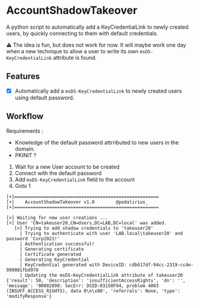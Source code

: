 # AccountShadowTakeover

A python script to automatically add a KeyCredentialLink to newly created users, by quickly connecting to them with default credentials.

⚠️ The idea is fun, but does not work for now. It will maybe work one day when a new technique to allow a user to write its own `msDS-KeyCredentialLink` attribute is found.

## Features 

 - [x] Automatically add a `msDS-KeyCredentialLink` to newly created users using default password.

## Workflow

Requirements :
 - Knowledge of the default password attrributed to new users in the domain.
 - PKINIT ?

 1. Wait for a new User account to be created
 2. Connect with the default password
 3. Add `msDS-KeyCredentialLink` field to the account
 4. Goto 1

```
[+]======================================================
[+]    AccountShadowTakeover v1.0        @podalirius_    
[+]======================================================

[>] Waiting for new user creations ...
[+] User 'CN=takeuser20,CN=Users,DC=LAB,DC=local' was added.
   [>] Trying to add shadow credentials to 'takeuser20'
     | Trying to authenticate with user 'LAB.local\takeuser20' and password 'Corp2021!'
     | Authentication successful!
     | Generating certificate
     | Certificate generated
     | Generating KeyCredential
     | KeyCredential generated with DeviceID: cdb617df-94cc-2319-cc4e-999001fbd978
     | Updating the msDS-KeyCredentialLink attribute of takeuser20
{'result': 50, 'description': 'insufficientAccessRights', 'dn': '', 'message': '00002098: SecErr: DSID-03150F94, problem 4003 (INSUFF_ACCESS_RIGHTS), data 0\n\x00', 'referrals': None, 'type': 'modifyResponse'}
```
